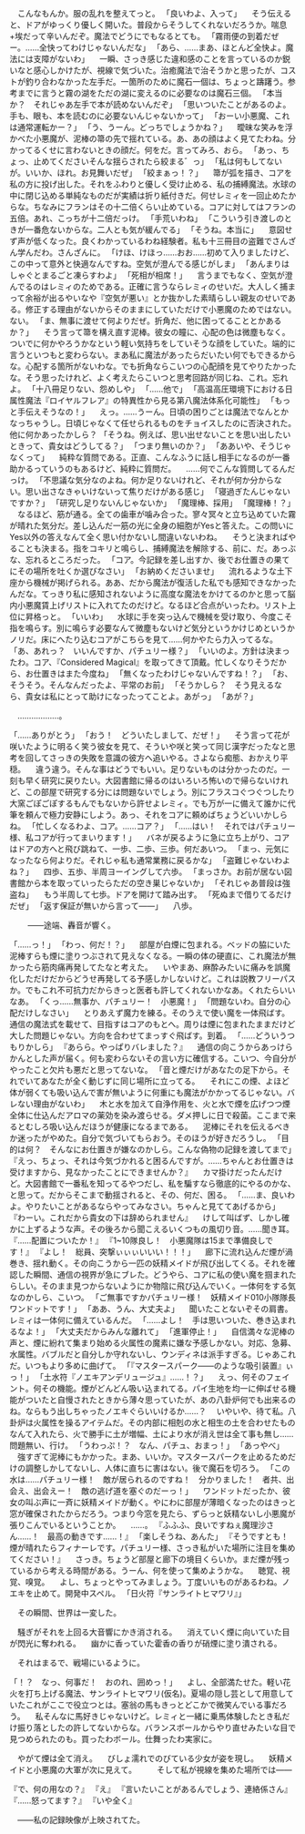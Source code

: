 　こんなもんか。服の乱れを整えてっと。
「良いわよ、入って」
　そう伝えると、ドアがゆっくり優しく開いた。普段からそうしてくれないだろうか。喘息+埃だって辛いんだぞ。魔法でどうにでもなるとても。
「霧雨便の到着だぜー。……全快ってわけじゃないんだな」
「あら、……まあ、ほとんど全快よ。魔法には支障がないわ」
　一瞬、さっき感じた違和感のことを言っているのか鋭いなと感心しかけたが、視線で気づいた。治癒魔法で治そうかと思ったが、コストが釣り合わなかった左手だ。一箇所のために魔石一個は、ちょっと躊躇う。参考までに言うと霧の湖をただの湖に変えるのに必要なのは魔石三個。
「本当か？　それじゃあ左手で本が読めないんだぞ」
「思いついたことがあるのよ。手も、眼も、本を読むのに必要ないんじゃないかって」
「おーい小悪魔、これは通常運転かー？」
「う、うーん。どっちでしょうかね？」
　曖昧な笑みを浮かべた小悪魔が、泥棒の箒の先で揺れている。あ、あの顔はよく見てたわね。分かってるくせに言わないときの顔だ。何をだ。言ってみろ、おら。
「あっ、ちょっ、止めてくださいそんな揺らされたら絞まる゛っ」
「私は何もしてないが。いいか、ほれ。お見舞いだぜ」
「絞まぁっ！？」
　箒が弧を描き、コアを私の方に投げ出した。それをふわりと優しく受け止める、私の捕縛魔法。水球の中に閉じ込める単純なものだが実績は折り紙付きだ。何せレミィを一回止めたからな。ちなみにフランはその十二倍くらい止めている。コアに対してはフランの五倍。あれ、こっちが十二倍だっけ。
「手荒いわね」
「こういう引き渡しのときが一番危ないからな。二人とも気が緩んでる」
「そうね。本当に」
　意図せず声が低くなった。良くわかっているわね経験者。私も十三冊目の盗難でさんざん学んだわ。さんざんに。
「けほ、けほっ……おお……初めて入りましたけど、この中って意外と快適なんですね。空気が澄んでる感じがしま」
「あんまりはしゃぐとまるごと凍らすわよ」
「死相が相席！」
　言うまでもなく、空気が澄んでるのはレミィのためである。正確に言うならレミィのせいだ。大人しく捕まって余裕が出るやいなや『空気が悪い』とか抜かした素晴らしい親友のせいである。修正する理由がないからそのままにしていただけで小悪魔のためではない。ない。
「ま、無事に渡せて何よりだぜ。折角だ、他に困ってることとかあるか？」
　そう言って箒を構え直す泥棒。彼女の瞳に、心配の色は微塵もなく。ついでに何かやろうかなという軽い気持ちをしていそうな顔をしていた。端的に言うといつもと変わらない。まあ私に魔法があったらだいたい何でもできるからな。心配する箇所がないわな。でも折角ならこいつの心配顔を見てやりたかったな。そう思ったけれど、よく考えたらこいつと思考回路が同じね、これ。忘れよ。
「十八冊足りない、怨めしや」
「……他で」
「高温高圧環境下における日属性魔法『ロイヤルフレア』の特異性から見る第八魔法体系化可能性」
「もっと手伝えそうなの！」
　えっ。……うーん。日頃の困りごとは魔法でなんとかなっちゃうし。日頃じゃなくて任せられるものをチョイスしたのに否決された。他に何かあったかしら？
「そうね。例えば、思い出せないことを思い出したいときって、貴女はどうしてる？」
「つまり無いのか？」
「ああいや、そうじゃなくって」
　純粋な質問である。正直、こんなふうに話し相手になるのが一番助かるっていうのもあるけど、純粋に質問だ。
　……何でこんな質問してるんだっけ。
「不思議な気分なのよね。何か足りないけれど、それが何か分からない。思い出さなきゃいけないって焦りだけがある感じ」
「寝過ぎたんじゃないですか？」
「研究し足りないんじゃないか」
「魔理棒、採用」
「魔理棒！？」
　なるほど、筋が通る。全ての歯車が噛み合った。寥々冥々と立ち込めていた霧が晴れた気分だ。差し込んだ一筋の光に全身の細胞がYesと答えた。この問いにYes以外の答えなんて全く思い付かないし間違いないわね。
　そうと決まればやることも決まる。指をコキリと鳴らし、捕縛魔法を解除する、前に、だ。あっぶな、忘れるところだった。
「コア。今記録を差し出すか、後でお仕置きの果てにその場所を吐くか選びなさい」
「お納めくださいませ」
　流れるような土下座から機械が掲げられる。ああ、だから魔法が復活した私でも感知できなかったんだな。てっきり私に感知されないように高度な魔法をかけてるのかと思って脳内小悪魔賃上げリストに入れてたのだけど。なるほど合点がいったわ。リスト上位に昇格っと。
「いいわ」
　水球に手を突っ込んで機械を受け取り、今度こそ指を鳴らす。別に鳴らす必要なんて微塵もないけど気分というかけじめというかノリだ。床にへたり込むコアがこちらを見て……何かやたら力入ってるな。
「あ、あれっ？　いいんですか、パチュリー様？」
「いいのよ。方針は決まったわ。コア、『Considered Magical』を取ってきて頂戴。忙しくなりそうだから、お仕置きはまた今度ね」
「無くなったわけじゃないんですね！？」
「お、そうそう。そんなんだったよ、平常のお前」
「そうかしら？　そう見えるなら、貴女は私にとって助けになったってことよ。あがっ」
「あが？」

　………………。

「……ありがとう」
「おう！　どういたしまして、だぜ！」
　そう言って花が咲いたように明るく笑う彼女を見て、そういや咲と笑って同じ漢字だったなと思考を回してさっきの失敗を意識の彼方へ追いやる。さよなら痴態、おかえり平穏。
　違う違う。そんな事はどうでもいい。足りないものは分かったのだ。一刻も早く研究に戻りたい。大図書館に帰るのはいろいろ怖いので帰らないけれど、この部屋で研究する分には問題ないでしょう。別にフラスコぐつぐつしたり大窯ごぽごぽするもんでもないから許せよレミィ。でも万が一に備えて誰かに代筆を頼んで極力安静にしよう。あっ、それをコアに頼めばちょうどいいかしらね。
「忙しくなるわよ、コア。……コア？」
「……はい！　それではパチュリー様、私コアが行ってまいります！」
　バネが戻るように急に立ち上がり、コアはドアの方へと飛び跳ねて、一歩、二歩、三歩。何だあいつ。
「まっ、元気になったなら何よりだ。それじゃ私も通常業務に戻るかな」
「盗難じゃないわよね？」
　四歩、五歩、半周ヨーイングして六歩。
「まっさか。お前が居ない図書館から本を取っていったらただの空き巣じゃないか」
「それじゃあ普段は強盗ね」
　もう半周して七歩。ドアを開けて踏み出す。
「死ぬまで借りてるだけだぜ」
「返す保証が無いから言って――」
　八歩。


　
　――途端、轟音が響く。


「……っ！」
「わっ、何だ！？」
　部屋が白煙に包まれる。ベッドの脇にいた泥棒すらも煙に塗りつぶされて見えなくなる。一瞬の体の硬直に、これ魔法が無かったら筋肉痛再発してたなと考えた。
　いやまあ、麻酔みたいに痛みを誤魔化しただけだからどうせ再発してる予感しかしないけど。これは説教フリーパスか。でもこれ不可抗力だからきっと医者も許してくれないかなあ。くれたらいいなあ。
「くっ……無事か、パチュリー！　小悪魔！」
「問題ないわ。自分の心配だけしなさい」
　とりあえず魔力を練る。そのうえで使い魔を一体飛ばす。通信の魔法式を載せて、目指すはコアのもとへ。周りは煙に包まれたままだけど大した問題じゃない。方向を合わせてまっすぐ飛ばす。到着。
「……どういうつもりかしら」
『あらら。やっぱりバレました？』
　通信の向こうからあっけらかんとした声が届く。何も変わらないその言い方に確信する。こいつ、今自分がやったこと欠片も悪だと思ってないな。
「音と煙だけがあなたの足下から。それでいてあなたが全く動じずに同じ場所に立ってる。
　それにこの煙、よほど体が弱くても吸い込んで害が無いように何重にも魔法がかかってるじゃない。バレない理由がないわ」
　木と水を加えて自浄作用を、火と水で煙を広げつつ煙全体に仕込んだアロマの薬効を染み渡らせる。ダメ押しに日で殺菌。ここまで来るとむしろ吸い込んだほうが健康になるまである。
　泥棒にそれを伝えるべきか迷ったがやめた。自分で気づいてもらおう。そのほうが好きだろうし。
「目的は何？　そんなにお仕置きが嫌なのかしら。こんな偽物の記録を渡してまで」
『えっ、ちょっ、それは今気づかれると困るんですが。……ちゃんとお仕置きは受けますから、見なかったことにできませんか？』
　カマ掛けだったんだけど。大図書館で一番私を知ってるやつだし、私を騙すなら徹底的にやるのかな、と思って。だからそこまで動揺されると、その、何だ、困る。
「……ま、良いわよ。やりたいことがあるならやってみなさい。ちゃんと見ててあげるから」
『わーい。これだから貴女の下は辞められません』
　けして叫ばず、しかし確かに上ずるような声。その後ろから聞こえるいくつもの風切り音。……聞き耳。
『……配置についたか！』
『1~10隊良し！　小悪魔隊は15まで準備良しです！』
『よし！　総員、突撃ぃぃぃいいい！！！」
　廊下に流れ込んだ煙が渦巻き、揺れ動く。その向こうから一匹の妖精メイドが飛び出してくる。それを確認した瞬間、通信の視界が急にブレた。どうやら、コアに私の使い魔を掴まれたらしい。そのまま見つからないようにか物陰に飛び込んでいく。一体何をする気なのかしら、こいつ。
「ご無事ですかパチュリー様！　妖精メイド010小隊隊長ワンドットです！」
「ああ、うん、大丈夫よ」
　聞いたことないぞその肩書。レミィは一体何に備えているんだ。
「……よし！　手は思いついた、巻き込まれるなよ！」
「大丈夫だからみんな離れて」
「進軍停止！」
　自信満々な泥棒の声と、煙に紛れて集まり始める火属性の魔素に嫌な予感しかない。対応、急募、水属性。バブルだと自分しか守れないし、ウンディネは派手すぎる。じゃあこれだ。いつもより多めに曲げて。
「『マスタースパーク――のような吸引装置』ぃっ！」
「土水符『ノエキアンデリュージュ』……！？」
　えっ、何そのフェイント。何その機能。煙がどんどん吸い込まれてる。パイ生地を均一に伸ばせる機能がついたと自慢されたときから薄々思っていたが、あの八卦炉何でも出来るのね。ならもう出しちゃったノエキぐらいいけるか……？
　いやいや、待て私。八卦炉は火属性を操るアイテムだ。その内部に相剋の水と相生の土を合わせたものなんて入れたら、火で勝手に土が増幅、土により水が消え世は全て事も無し……問題無い、行け。
「うわっぷ！？　なん、パチュ、おまっ！」
「あっやべ」
　強すぎて泥棒にもかかった。まあ、いいか。マスタースパークを止めるためだけの調整しかしてないし、人体に直ちに害はない。後で魔石を切ろう。
「この水は……パチュリー様！　敵が居られるのですね！　分かりました！　者共、出会え、出会えー！　敵の逃げ道を塞ぐのだーっ！」
　ワンドットだったか、彼女の叫ぶ声に一斉に妖精メイドが動く。やにわに部屋が薄暗くなったのはきっと窓が確保されたからだろう。つまり今窓を見たら、ずらっと妖精ないし小悪魔が張りこんでいるということか。
　……。
『ふふふ、良いですねぇ魔理沙さん……！　最高の動きです……！』
「楽しそうね、あんた」
『そうですとも！　煙が晴れたらフィナーレです。パチュリー様、さっき私がいた場所に注目を集めてください！』
　さっき。ちょうど部屋と廊下の境目くらいか。まだ煙が残っているから考える時間がある。うーん、何を使って集めようかな。
　聴覚、視覚、嗅覚。
　よし、ちょっとやってみましょう。丁度いいものがあるわね。ノエキを止めて。開発中スペル。
「日火符『サンライトヒマワリ』」

　その瞬間、世界は一変した。

　騒ぎがそれを上回る大音響にかき消される。
　消えていく煙に向いていた目が閃光に奪われる。
　幽かに香っていた霍香の香りが硝煙に塗り潰される。

　それはまるで、戦場にいるように。

「！？　なっ、何事だ！　おのれ、囲めっ！」
　よし、全部満たせた。軽い花火を打ち上げる魔法、サンライトヒマワリ(仮名)。夏場の隠し芸として用意していたこれがここで役立つとは。塞翁の馬もきっとどこかで微笑んでいる事だろう。
　私そんなに馬好きじゃないけど。レミィと一緒に乗馬体験したとき私だけ振り落としたの許してないからな。バランスボールからやり直せみたいな目で見つめられたのも。買ったわボール。仕舞ったわ実家に。

　やがて煙は全て消え。
　びしょ濡れでのびている少女が姿を現し。
　妖精メイドと小悪魔の大軍が次に見えて。
　
　そして私が視線を集めた場所では――





『で、何の用なの？』
『え』
『言いたいことがあるんでしょう、連絡係さん』
『……怒ってます？』
『いや全く』




　――私の記録映像が上映されてた。

